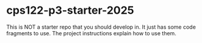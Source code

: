 # cps122-p3-starter-2025
This is NOT a starter repo that you should develop in.
It just has some code fragments to use.
The project instructions explain how to use them.